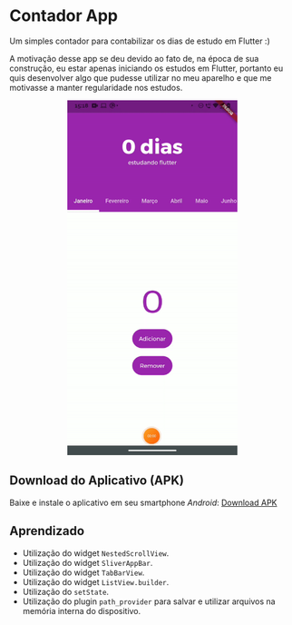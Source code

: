 # Contador App
 Um simples contador  para contabilizar  os dias de estudo em Flutter :)
 
 A motivação desse app se deu devido ao fato de, na época de sua construção, eu estar apenas iniciando os estudos em Flutter, portanto eu quis desenvolver algo que pudesse utilizar no meu aparelho e que me motivasse a manter regularidade nos estudos.
 
  <p align="center">
 <img  width="300" height="625" src="assets/to_readme/presentation.gif">
 <p/>
 
 ## Download do Aplicativo (APK)
Baixe e instale o aplicativo em seu smartphone *Android*:
[Download APK](https://drive.google.com/u/0/uc?id=1zMeR5wIg3mq7tfEDKqKn-Bo6f4V-iSWX&export=download)
 
 ## Aprendizado
* Utilização do widget `NestedScrollView`.
* Utilização do widget `SliverAppBar`.
* Utilização do widget `TabBarView`.
* Utilização do widget `ListView.builder`.
* Utilização do `setState`.
* Utilização do plugin `path_provider` para salvar e utilizar arquivos na memória interna do dispositivo.
